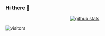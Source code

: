 ### Hi there 👋

<p align="center">
  <a href="https://github.com/aspedm"><img src="https://github-readme-stats.vercel.app/api?username=aspedm&hide_border=true&show_icons=true" alt="github stats"></a>
</p>

![visitors](https://visitor-badge.glitch.me/badge?page_id=aspedm)
